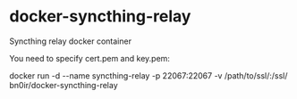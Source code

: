 # docker-syncthing-relay

Syncthing relay docker container

You need to specify cert.pem and key.pem:

docker run -d --name syncthing-relay -p 22067:22067 -v /path/to/ssl/:/ssl/ bn0ir/docker-syncthing-relay
